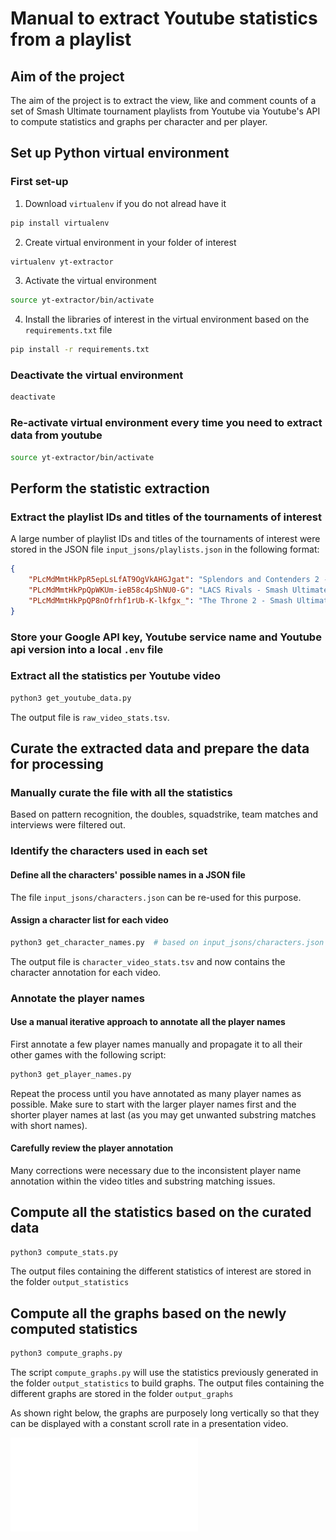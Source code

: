 # Manual to extract Youtube statistics from a playlist

## Aim of the project
The aim of the project is to extract the view, like and comment counts of a set of Smash Ultimate tournament playlists 
from Youtube via Youtube's API to compute statistics and graphs per character and per player.

## Set up Python virtual environment

### First set-up

1. Download `virtualenv` if you do not alread have it
```bash
pip install virtualenv
```
2. Create virtual environment in your folder of interest
```bash
virtualenv yt-extractor
```
3. Activate the virtual environment
```bash
source yt-extractor/bin/activate
```
4. Install the libraries of interest in the virtual environment based on the `requirements.txt` file
```bash
pip install -r requirements.txt
```

### Deactivate the virtual environment
```bash
deactivate
```

### Re-activate virtual environment every time you need to extract data from youtube
```bash
source yt-extractor/bin/activate
```

## Perform the statistic extraction

### Extract the playlist IDs and titles of the tournaments of interest
A large number of playlist IDs and titles of the tournaments of interest were stored in the JSON file `input_jsons/playlists.json` 
in the following format:
```json
{
    "PLcMdMmtHkPpR5epLsLfAT9OgVkAHGJgat": "Splendors and Contenders 2 - Smash Ultimate",
    "PLcMdMmtHkPpQpWKUm-ieB58c4pShNU0-G": "LACS Rivals - Smash Ultimate",
    "PLcMdMmtHkPpQP8nOfrhf1rUb-K-lkfgx_": "The Throne 2 - Smash Ultimate"
}
```

### Store your Google API key, Youtube service name and Youtube api version into a local `.env` file

### Extract all the statistics per Youtube video
```bash
python3 get_youtube_data.py
```
The output file is `raw_video_stats.tsv`.


## Curate the extracted data and prepare the data for processing

### Manually curate the file with all the statistics
Based on pattern recognition, the doubles, squadstrike, team matches and interviews were filtered out.

### Identify the characters used in each set

#### Define all the characters' possible names in a JSON file
The file `input_jsons/characters.json` can be re-used for this purpose.

#### Assign a character list for each video
```bash
python3 get_character_names.py  # based on input_jsons/characters.json
```
The output file is `character_video_stats.tsv` and now contains the character annotation for each video.

### Annotate the player names

#### Use a manual iterative approach to annotate all the player names
First annotate a few player names manually and propagate it to all their other games with the following script:
```bash
python3 get_player_names.py
```
Repeat the process until you have annotated as many player names as possible. Make sure to start with the larger player 
names first and the shorter player names at last (as you may get unwanted substring matches with short names).

#### Carefully review the player annotation
Many corrections were necessary due to the inconsistent player name annotation within the video titles and substring 
matching issues.


## Compute all the statistics based on the curated data
```bash
python3 compute_stats.py
```
The output files containing the different statistics of interest are stored in the folder `output_statistics`


## Compute all the graphs based on the newly computed statistics
```bash
python3 compute_graphs.py
```
The script `compute_graphs.py` will use the statistics previously generated in the folder `output_statistics` to build 
graphs. The output files containing the different graphs are stored in the folder `output_graphs`

As shown right below, the graphs are purposely long vertically so that they can be displayed with a constant scroll rate 
in a presentation video.

![Average views per character](output_graphs/average_views_per_character.pdf)
